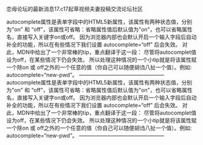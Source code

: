 恋母论坛的最新消息17.c17起草视频夫妻投稿交流论坛社区

autocomplete属性是表单字段中的HTML5新属性，该属性有两种状态值，分别为"on" 和 “off”，该属性可省略：省略属性值后默认值为"on"，也可以省略属性名，直接写入关键字on或off。 因为浏览器内部也会默认开启一个输入字段后自动补全的功能，所以在有些情况下我们设置 autocomplete=“off” 后会失效。
对此，MDN中给出了一个非常棒的tip，重点翻译于这一段： 尽管将autocomplet值设为off，在某些情况下仍会失效。
所以处理这种情况的一个小tip就是将该属性赋一个除on 或 off之外的一个任意的值（你自己可以随便胡诌八扯一个值）。例如: autocomplete=“new-pwd”。
————————————————
autocomplete属性是表单字段中的HTML5新属性，该属性有两种状态值，分别为"on" 和 “off”，该属性可省略：省略属性值后默认值为"on"，也可以省略属性名，直接写入关键字on或off。 因为浏览器内部也会默认开启一个输入字段后自动补全的功能，所以在有些情况下我们设置 autocomplete=“off” 后会失效。
对此，MDN中给出了一个非常棒的tip，重点翻译于这一段： 尽管将autocomplet值设为off，在某些情况下仍会失效。
所以处理这种情况的一个小tip就是将该属性赋一个除on 或 off之外的一个任意的值（你自己可以随便胡诌八扯一个值）。例如: autocomplete=“new-pwd”。
————————————————
